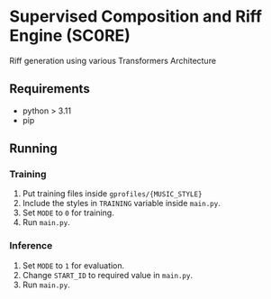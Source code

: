 # Supervised Composition and Riff Engine (SC0RE)
Riff generation using various Transformers Architecture

## Requirements
- python > 3.11
- pip

## Running
### Training
1. Put training files inside `gprofiles/{MUSIC_STYLE}`
2. Include the styles in `TRAINING` variable inside `main.py`.
3. Set `MODE` to `0` for training.
4. Run `main.py`.

### Inference
1. Set `MODE` to `1` for evaluation.
2. Change `START_ID` to required value in `main.py`.
3. Run `main.py`.